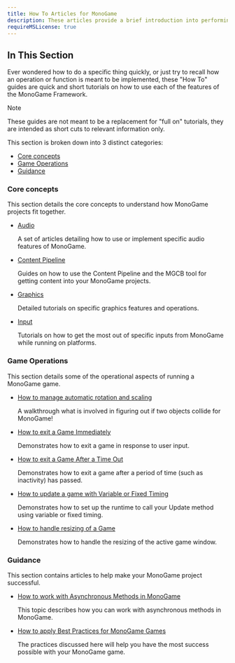 ```yaml
---
title: How To Articles for MonoGame
description: These articles provide a brief introduction into performing some basic tasks in MonoGame.
requireMSLicense: true
---
```


## In This Section

Ever wondered how to do a specific thing quickly, or just try to recall how an operation or function is meant to be implemented, these "How To" guides are quick and short tutorials on how to use each of the features of the MonoGame Framework.

> [!NOTE]
> These guides are not meant to be a replacement for "full on" tutorials, they are intended as short cuts to relevant information only.

This section is broken down into 3 distinct categories:

* [Core concepts](#core-concepts)
* [Game Operations](#game-operations)
* [Guidance](#guidance)

### Core concepts

This section details the core concepts to understand how MonoGame projects fit together.

* [Audio](./audio/index.md)

  A set of articles detailing how to use or implement specific audio features of MonoGame.

* [Content Pipeline](./content_pipeline/index.md)

  Guides on how to use the Content Pipeline and the MGCB tool for getting content into your MonoGame projects.

* [Graphics](./graphics/index.md)

  Detailed tutorials on specific graphics features and operations.

* [Input](./input/index.md)

  Tutorials on how to get the most out of specific inputs from MonoGame while running on platforms.

### Game Operations

This section details some of the operational aspects of running a MonoGame game.

* [How to manage automatic rotation and scaling](HowTo_AutomaticRotation.md)

  A walkthrough what is involved in figuring out if two objects collide for MonoGame!

* [How to exit a Game Immediately](HowTo_ExitNow.md)

  Demonstrates how to exit a game in response to user input.

* [How to exit a Game After a Time Out](HowTo_TimingOut.md)

  Demonstrates how to exit a game after a period of time (such as inactivity) has passed.

* [How to update a game with Variable or Fixed Timing](HowTo_VariableStepGameLoop.md)

  Demonstrates how to set up the runtime to call your Update method using variable or fixed timing.

* [How to handle resizing of a Game](HowTo_PlayerResize.md)

  Demonstrates how to handle the resizing of the active game window.

### Guidance

This section contains articles to help make your MonoGame project successful.

* [How to work with Asynchronous Methods in MonoGame](HowTo_AsyncProgramming.md)

  This topic describes how you can work with asynchronous methods in MonoGame.

* [How to apply Best Practices for MonoGame Games](HowTo_MobileBestPractices.md)

  The practices discussed here will help you have the most success possible with your MonoGame game.
